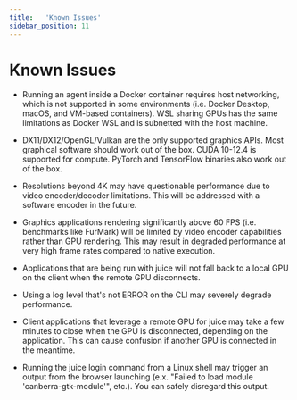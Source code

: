 ```yaml
---
title:   'Known Issues'
sidebar_position: 11
---
```

# Known Issues

- Running an agent inside a Docker container requires host networking, which is not supported in some environments (i.e. Docker Desktop, macOS, and VM-based containers). WSL sharing GPUs has the same limitations as Docker WSL and is subnetted with the host machine. 

- DX11/DX12/OpenGL/Vulkan are the only supported graphics APIs. Most graphical software should work out of the box. CUDA 10-12.4 is supported for compute. PyTorch and TensorFlow binaries also work out of the box. 

- Resolutions beyond 4K may have questionable performance due to video encoder/decoder limitations. This will be addressed with a software encoder in the future. 

- Graphics applications rendering significantly above 60 FPS (i.e. benchmarks like FurMark) will be limited by video encoder capabilities rather than GPU rendering. This may result in degraded performance at very high frame rates compared to native execution. 

- Applications that are being run with juice will not fall back to a local GPU on the client when the remote GPU disconnects.  

- Using a log level that's not ERROR on the CLI may severely degrade performance. 

- Client applications that leverage a remote GPU for juice may take a few minutes to close when the GPU is disconnected, depending on the application. This can cause confusion if another GPU is connected in the meantime.

- Running the juice login command from a Linux shell may trigger an output from the browser launching (e.x. "Failed to load module 'canberra-gtk-module'", etc.). You can safely disregard this output.
